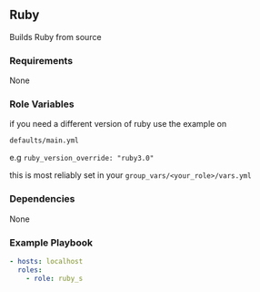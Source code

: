 ## Ruby

Builds Ruby from source

### Requirements

None

### Role Variables

if you need a different version of ruby use the example on 

`defaults/main.yml`

e.g `ruby_version_override: "ruby3.0"`

this is most reliably set in your `group_vars/<your_role>/vars.yml`

### Dependencies

None

### Example Playbook

```yaml
- hosts: localhost
  roles:
    - role: ruby_s
```
